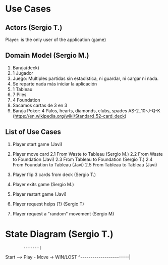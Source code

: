 # Use Cases

## Actors (Sergio T.)

Player: is the only user of the application (game) 

## Domain Model (Sergio M.)

1. Baraja(deck)
2. 1 Jugador
3. Juego: Multiples partidas sin estadistica, ni guardar, ni cargar ni nada.
4. Se reparte nada más iniciar la aplicación
5. 1 Tableau
6. 7 Piles
7. 4 Foundation
8. Sacamos cartas de 3 en 3
9. Baraja Poker: 4 Palos, hearts, diamonds, clubs, spades AS-2..10-J-Q-K (https://en.wikipedia.org/wiki/Standard_52-card_deck)

## List of Use Cases

1. Player start game (Javi)

2. Player move card
2.1 From Waste to Tableau (Sergio M.)
2.2 From Waste to Foundation (Javi) 
2.3 From Tableau to Foundation (Sergio T.)
2.4 From Foundation to Tableau (Javi)
2.5 From Tableau to Tableau (Javi)

3. Player flip 3 cards from deck (Sergio T.)

4. Player exits game (Sergio M.)
5. Player restart game (Javi)
6. Player request helps (?) (Sergio T)
7. Player request a "random" movement (Sergio M)

# State Diagram (Sergio T.)
            -------|        
Start --> Play - Move -> WIN/LOST 
  ^------------------------|
